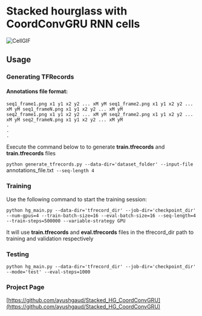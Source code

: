 # Stacked hourglass with CoordConvGRU RNN cells
![CellGIF](https://i.imgur.com/5w37uXz.gif) 

## Usage

### Generating TFRecords

#### Annotations file format:  
```
seq1_frame1.png x1 y1 x2 y2 ... xM yM seq1_frame2.png x1 y1 x2 y2 ... xM yM seq1_frameN.png x1 y1 x2 y2 ... xM yM
seq2_frame1.png x1 y1 x2 y2 ... xM yM seq2_frame2.png x1 y1 x2 y2 ... xM yM seq2_frameN.png x1 y1 x2 y2 ... xM yM
.
.
.
```
Execute the command below to to generate **train.tfrecords** and **train.tfrecords** files

`python generate_tfrecords.py --data-dir='dataset_folder' --input-file `annotations_file.txt` --seq-length 4`

### Training

Use the following command to start the training session:

`python hg_main.py --data-dir='tfrecord_dir' --job-dir='checkpoint_dir' --num-gpus=4 --train-batch-size=16 --eval-batch-size=16 --seq-length=4 --train-steps=500000 --variable-strategy GPU`

It will use **train.tfrecords** and **eval.tfrecords** files in the tfrecord_dir path to training and validation respectively

### Testing
`python hg_main.py --data-dir='tfrecord_dir' --job-dir='checkpoint_dir' --mode='test' --eval-steps=1000`

### Project Page
[https://github.com/ayushgaud/Stacked_HG_CoordConvGRU](https://github.com/ayushgaud/Stacked_HG_CoordConvGRU)
